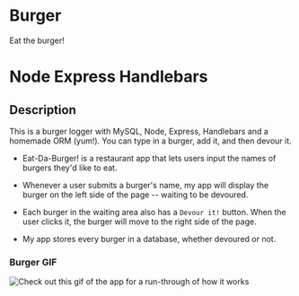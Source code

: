 # Burger
Eat the burger!

# Node Express Handlebars

## Description

This is a burger logger with MySQL, Node, Express, Handlebars and a homemade ORM (yum!). You can type in a burger, add it, and then devour it.  

* Eat-Da-Burger! is a restaurant app that lets users input the names of burgers they'd like to eat.

* Whenever a user submits a burger's name, my app will display the burger on the left side of the page -- waiting to be devoured.

* Each burger in the waiting area also has a `Devour it!` button. When the user clicks it, the burger will move to the right side of the page.

* My app stores every burger in a database, whether devoured or not.

### Burger GIF
![Check out this gif of the app for a run-through of how it works](../css/burger.gif)

